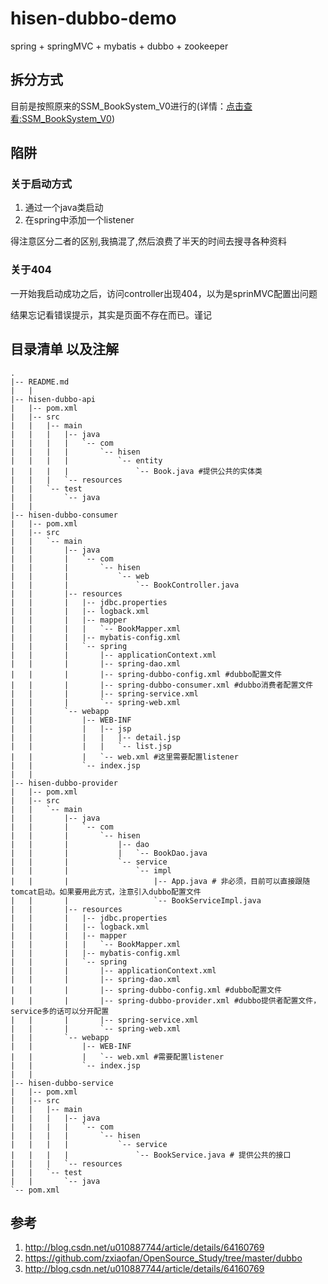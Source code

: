 # hisen-dubbo-demo
spring + springMVC + mybatis + dubbo + zookeeper
## 拆分方式
目前是按照原来的SSM_BookSystem_V0进行的(详情：<a href="https://github.com/hisenyuan/SSM_BookSystem/tree/master/BookSystem_V0">点击查看:SSM_BookSystem_V0</a>)
## 陷阱
### 关于启动方式
1. 通过一个java类启动
2. 在spring中添加一个listener

得注意区分二者的区别,我搞混了,然后浪费了半天的时间去搜寻各种资料
### 关于404
一开始我启动成功之后，访问controller出现404，以为是sprinMVC配置出问题

结果忘记看错误提示，其实是页面不存在而已。谨记
## 目录清单 以及注解
```
.
|-- README.md
|   |
|-- hisen-dubbo-api
|   |-- pom.xml
|   |-- src
|   |   |-- main
|   |   |   |-- java
|   |   |   |   `-- com
|   |   |   |       `-- hisen
|   |   |   |           `-- entity
|   |   |   |               `-- Book.java #提供公共的实体类
|   |   |   `-- resources
|   |   `-- test
|   |       `-- java
|   |
|-- hisen-dubbo-consumer
|   |-- pom.xml
|   |-- src
|   |   `-- main
|   |       |-- java
|   |       |   `-- com
|   |       |       `-- hisen
|   |       |           `-- web
|   |       |               `-- BookController.java
|   |       |-- resources
|   |       |   |-- jdbc.properties
|   |       |   |-- logback.xml
|   |       |   |-- mapper
|   |       |   |   `-- BookMapper.xml
|   |       |   |-- mybatis-config.xml
|   |       |   `-- spring
|   |       |       |-- applicationContext.xml
|   |       |       |-- spring-dao.xml
|   |       |       |-- spring-dubbo-config.xml #dubbo配置文件
|   |       |       |-- spring-dubbo-consumer.xml #dubbo消费者配置文件
|   |       |       |-- spring-service.xml
|   |       |       `-- spring-web.xml
|   |       `-- webapp
|   |           |-- WEB-INF
|   |           |   |-- jsp
|   |           |   |   |-- detail.jsp
|   |           |   |   `-- list.jsp
|   |           |   `-- web.xml #这里需要配置listener
|   |           `-- index.jsp
|   |
|-- hisen-dubbo-provider
|   |-- pom.xml
|   |-- src
|   |   `-- main
|   |       |-- java
|   |       |   `-- com
|   |       |       `-- hisen
|   |       |           |-- dao
|   |       |           |   `-- BookDao.java
|   |       |           `-- service
|   |       |               `-- impl
|   |       |                   |-- App.java # 非必须，目前可以直接跟随tomcat启动。如果要用此方式，注意引入dubbo配置文件
|   |       |                   `-- BookServiceImpl.java
|   |       |-- resources
|   |       |   |-- jdbc.properties
|   |       |   |-- logback.xml
|   |       |   |-- mapper
|   |       |   |   `-- BookMapper.xml
|   |       |   |-- mybatis-config.xml
|   |       |   `-- spring
|   |       |       |-- applicationContext.xml
|   |       |       |-- spring-dao.xml
|   |       |       |-- spring-dubbo-config.xml #dubbo配置文件
|   |       |       |-- spring-dubbo-provider.xml #dubbo提供者配置文件，service多的话可以分开配置
|   |       |       |-- spring-service.xml
|   |       |       `-- spring-web.xml
|   |       `-- webapp
|   |           |-- WEB-INF
|   |           |   `-- web.xml #需要配置listener
|   |           `-- index.jsp
|   |
|-- hisen-dubbo-service
|   |-- pom.xml
|   |-- src
|   |   |-- main
|   |   |   |-- java
|   |   |   |   `-- com
|   |   |   |       `-- hisen
|   |   |   |           `-- service
|   |   |   |               `-- BookService.java # 提供公共的接口
|   |   |   `-- resources
|   |   `-- test
|   |       `-- java
`-- pom.xml
```
## 参考
1. http://blog.csdn.net/u010887744/article/details/64160769
2. https://github.com/zxiaofan/OpenSource_Study/tree/master/dubbo
3. http://blog.csdn.net/u010887744/article/details/64160769
